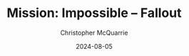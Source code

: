 ---
title: "Mission: Impossible – Fallout"
subtitle: Christopher McQuarrie
year: 2018
image: ./images/mi-fallout.jpg
link: https://www.themoviedb.org/movie/353081/
date: 2024-08-05
type: Movie
tags: [{name: "Best of 2018", rank: 10}]
---